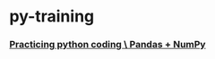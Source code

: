 # py-training

### [Practicing python coding \ Pandas + NumPy](https://github.com/s1dewalker/py-training/blob/main/py_Training.ipynb)
